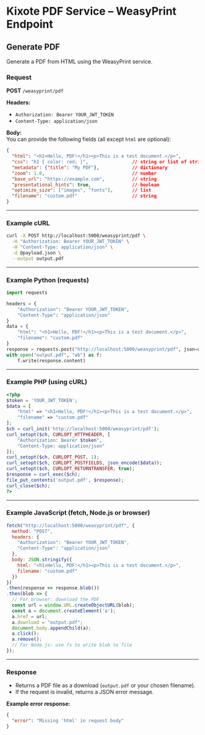 # Kixote PDF Service – WeasyPrint Endpoint

## Generate PDF

Generate a PDF from HTML using the WeasyPrint service.

### Request

**POST** `/weasyprint/pdf`

**Headers:**
- `Authorization: Bearer YOUR_JWT_TOKEN`
- `Content-Type: application/json`

**Body:**  
You can provide the following fields (all except `html` are optional):

```json
{
  "html": "<h1>Hello, PDF!</h1><p>This is a test document.</p>",
  "css": "h1 { color: red; }",                // string or list of strings
  "metadata": {"title": "My PDF"},            // dictionary
  "zoom": 1.0,                                // number
  "base_url": "https://example.com",          // string
  "presentational_hints": true,               // boolean
  "optimize_size": ["images", "fonts"],       // list
  "filename": "custom.pdf"                    // string
}
```

---

### Example cURL

```sh
curl -X POST http://localhost:5000/weasyprint/pdf \
  -H "Authorization: Bearer YOUR_JWT_TOKEN" \
  -H "Content-Type: application/json" \
  -d @payload.json \
  --output output.pdf
```

---

### Example Python (requests)

```python
import requests

headers = {
    "Authorization": "Bearer YOUR_JWT_TOKEN",
    "Content-Type": "application/json"
}
data = {
    "html": "<h1>Hello, PDF!</h1><p>This is a test document.</p>",
    "filename": "custom.pdf"
}
response = requests.post("http://localhost:5000/weasyprint/pdf", json=data, headers=headers)
with open("output.pdf", "wb") as f:
    f.write(response.content)
```

---

### Example PHP (using cURL)

```php
<?php
$token = 'YOUR_JWT_TOKEN';
$data = [
    "html" => "<h1>Hello, PDF!</h1><p>This is a test document.</p>",
    "filename" => "custom.pdf"
];
$ch = curl_init('http://localhost:5000/weasyprint/pdf');
curl_setopt($ch, CURLOPT_HTTPHEADER, [
    "Authorization: Bearer $token",
    "Content-Type: application/json"
]);
curl_setopt($ch, CURLOPT_POST, 1);
curl_setopt($ch, CURLOPT_POSTFIELDS, json_encode($data));
curl_setopt($ch, CURLOPT_RETURNTRANSFER, true);
$response = curl_exec($ch);
file_put_contents('output.pdf', $response);
curl_close($ch);
?>
```

---

### Example JavaScript (fetch, Node.js or browser)

```javascript
fetch("http://localhost:5000/weasyprint/pdf", {
  method: "POST",
  headers: {
    "Authorization": "Bearer YOUR_JWT_TOKEN",
    "Content-Type": "application/json"
  },
  body: JSON.stringify({
    html: "<h1>Hello, PDF!</h1><p>This is a test document.</p>",
    filename: "custom.pdf"
  })
})
.then(response => response.blob())
.then(blob => {
  // For browser: download the PDF
  const url = window.URL.createObjectURL(blob);
  const a = document.createElement('a');
  a.href = url;
  a.download = "output.pdf";
  document.body.appendChild(a);
  a.click();
  a.remove();
  // For Node.js: use fs to write blob to file
});
```

---

### Response

- Returns a PDF file as a download (`output.pdf` or your chosen filename).
- If the request is invalid, returns a JSON error message.

**Example error response:**
```json
{
  "error": "Missing 'html' in request body"
}
```